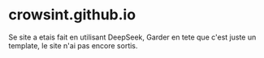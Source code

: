 # crowsint.github.io

Se site a etais fait en utilisant DeepSeek,
Garder en tete que c'est juste un template, le site n'ai pas encore sortis.
